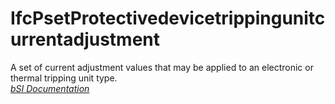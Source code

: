 IfcPsetProtectivedevicetrippingunitcurrentadjustment
====================================================
A set of current adjustment values that may be applied to an electronic or
thermal tripping unit type.  
[ _bSI
Documentation_](https://standards.buildingsmart.org/IFC/DEV/IFC4_2/FINAL/HTML/schema/ifcelectricaldomain/pset/pset_protectivedevicetrippingunitcurrentadjustment.htm)


